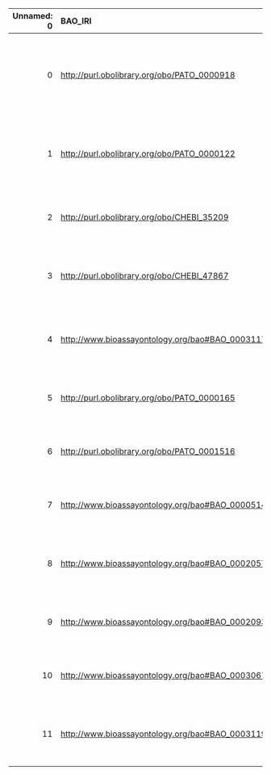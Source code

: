 |   Unnamed: 0 | BAO_IRI                                         | BAO_DESC                                                                                                     | VIMMP_IRI                                                       | VIMMP_DESC                                    |
|-------------:|:------------------------------------------------|:-------------------------------------------------------------------------------------------------------------|:----------------------------------------------------------------|:----------------------------------------------|
|            0 | http://purl.obolibrary.org/obo/PATO_0000918     | {'label': 'volume (quality)', 'prefLabel': 'volume (quality)', 'altLabel': 'volume', 'name': 'PATO_0000918'} | https://purl.vimmp.eu/semantics/vov/vov.ttl#volume              | {'name': 'volume'}                            |
|            1 | http://purl.obolibrary.org/obo/PATO_0000122     | {'label': 'length (quality)', 'prefLabel': 'length (quality)', 'altLabel': 'length', 'name': 'PATO_0000122'} | https://purl.vimmp.eu/semantics/vov/vov.ttl#length              | {'name': 'length'}                            |
|            2 | http://purl.obolibrary.org/obo/CHEBI_35209      | {'label': 'label', 'prefLabel': None, 'altLabel': None, 'name': 'CHEBI_35209'}                               | https://purl.vimmp.eu/semantics/vico/vico.ttl#label             | {'name': 'label'}                             |
|            3 | http://purl.obolibrary.org/obo/CHEBI_47867      | {'label': 'indicator', 'prefLabel': None, 'altLabel': None, 'name': 'CHEBI_47867'}                           | https://purl.vimmp.eu/semantics/mmto/mmto.ttl#indicator         | {'name': 'indicator'}                         |
|            4 | http://www.bioassayontology.org/bao#BAO_0003117 | {'label': 'function', 'prefLabel': None, 'altLabel': None, 'name': 'BAO_0003117'}                            | https://purl.vimmp.eu/semantics/vov/vov.ttl#function            | {'name': 'function'}                          |
|            5 | http://purl.obolibrary.org/obo/PATO_0000165     | {'label': 'time', 'prefLabel': None, 'altLabel': None, 'name': 'PATO_0000165'}                               | https://purl.vimmp.eu/semantics/vov/vov.ttl#time                | {'name': 'time'}                              |
|            6 | http://purl.obolibrary.org/obo/PATO_0001516     | {'label': 'focus', 'prefLabel': None, 'altLabel': None, 'name': 'PATO_0001516'}                              | https://purl.vimmp.eu/semantics/otras/otras.ttl#focus           | {'name': 'focus'}                             |
|            7 | http://www.bioassayontology.org/bao#BAO_0000514 | {'label': 'array', 'prefLabel': None, 'altLabel': None, 'name': 'BAO_0000514'}                               | https://purl.vimmp.eu/semantics/alignment/emmo1s.ttl#Array      | {'label': 'array', 'name': 'array'}           |
|            8 | http://www.bioassayontology.org/bao#BAO_0002057 | {'label': 'engineered', 'prefLabel': None, 'altLabel': None, 'name': 'BAO_0002057'}                          | https://purl.vimmp.eu/semantics/alignment/emmo1s.ttl#Engineered | {'label': 'engineered', 'name': 'engineered'} |
|            9 | http://www.bioassayontology.org/bao#BAO_0002093 | {'label': 'carrier', 'prefLabel': None, 'altLabel': None, 'name': 'BAO_0002093'}                             | https://purl.vimmp.eu/semantics/otras/otras.ttl#carrier         | {'name': 'carrier'}                           |
|           10 | http://www.bioassayontology.org/bao#BAO_0003067 | {'label': 'product', 'prefLabel': None, 'altLabel': None, 'name': 'BAO_0003067'}                             | https://emmc.eu/semantics/evmpo/evmpo.ttl#product               | {'name': 'product'}                           |
|           11 | http://www.bioassayontology.org/bao#BAO_0003119 | {'label': 'software', 'prefLabel': None, 'altLabel': None, 'name': 'BAO_0003119'}                            | https://purl.vimmp.eu/semantics/osmo/osmo.ttl#software          | {'name': 'software'}                          |